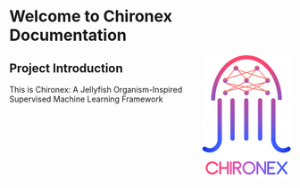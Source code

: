 # Welcome to Chironex Documentation 
<img style="float: right;" src="Pics/2022-04-21-20-06-55.png">

## Project Introduction
This is Chironex: A Jellyfish Organism-Inspired Supervised Machine Learning Framework



